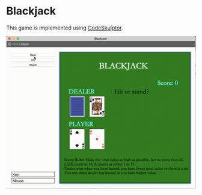 # Blackjack

This game is implemented using [CodeSkulptor](http://www.codeskulptor.org/).

![demo](readme.gif)
